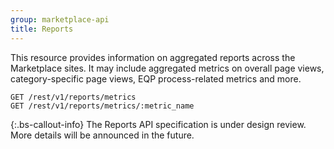 ```yaml
---
group: marketplace-api
title: Reports
---
```


This resource provides information on aggregated reports across the Marketplace sites. It may include aggregated metrics on overall page views, category-specific page views, EQP process-related metrics and more.

```http
GET /rest/v1/reports/metrics
GET /rest/v1/reports/metrics/:metric_name
```

 {:.bs-callout-info}
The Reports API specification is under design review. More details will be announced in the future.
